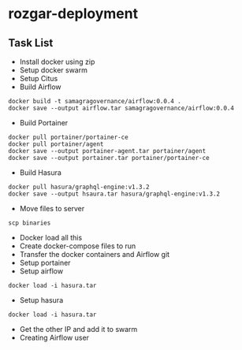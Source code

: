 # rozgar-deployment

## Task List
- Install docker using zip
- Setup docker swarm
- Setup Citus
- Build Airflow
```shell
docker build -t samagragovernance/airflow:0.0.4 .
docker save --output airflow.tar samagragovernance/airflow:0.0.4
```
- Build Portainer
```shell
docker pull portainer/portainer-ce
docker pull portainer/agent
docker save --output portainer-agent.tar portainer/agent
docker save --output portainer.tar portainer/portainer-ce
```

- Build Hasura
```shell
docker pull hasura/graphql-engine:v1.3.2
docker save --output hsaura.tar hasura/graphql-engine:v1.3.2
```
- Move files to server
```shell
scp binaries
```
- Docker load all this
- Create docker-compose files to run
- Transfer the docker containers and Airflow git
- Setup portainer
- Setup airflow
```shell
docker load -i hasura.tar
```
- Setup hasura
```shell
docker load -i hasura.tar
```
- Get the other IP and add it to swarm
- Creating Airflow user
